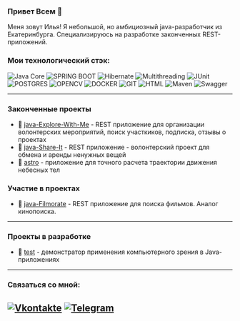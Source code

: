 ### Привет Всем 👋

Меня зовут Илья!
Я небольшой, но амбициозный java-разработчик из Екатеринбурга.
Специализируюсь на разработке законченных REST-приложений.

### Мои технологический стэк:


![Java Core](https://img.shields.io/badge/-Java-003f5c?style=for-the-badge&logo=appveyor) ![SPRING BOOT](https://img.shields.io/badge/-SPRING_BOOT-003f5c?style=for-the-badge&logo=appveyor) ![Hibernate](https://img.shields.io/badge/-Hibernate-003f5c?style=for-the-badge&logo=appveyor) ![Multithreading](https://img.shields.io/badge/-Multithreading-003f5c?style=for-the-badge&logo=appveyor) ![JUnit](https://img.shields.io/badge/-JUnit-003f5c?style=for-the-badge&logo=appveyor) ![POSTGRES](https://img.shields.io/badge/-POSTGRES-003f5c?style=for-the-badge&logo=appveyor) ![OPENCV](https://img.shields.io/badge/-OpenCV-003f5c?style=for-the-badge&logo=opencv) ![DOCKER](https://img.shields.io/badge/-DOCKER-003f5c?style=for-the-badge&logo=docker) ![GIT](https://img.shields.io/badge/-GIT-003f5c?style=for-the-badge&logo=git) ![HTML](https://img.shields.io/badge/-HTML-003f5c?style=for-the-badge&logo=appveyor) ![Maven](https://img.shields.io/badge/apache_maven-C71A36?style=for-the-badge&logo=apachemaven&logoColor=white)
![Swagger](https://img.shields.io/badge/Swagger-85EA2D?style=for-the-badge&logo=Swagger&logoColor=white)

---
### Законченные проекты

- :balloon:  [java-Explore-With-Me](https://github.com/devShurakov/java-Explore-With-Me) - REST приложение для организации волонтерских мероприятий, поиск участкиков, подписка, отзывы о проектах
- :balloon:  [java-Share-It](https://github.com/ism-ektb/java-shareit) - REST приложение - волонтерский проект для обмена и аренды ненужных вещей
- :balloon:  [astro](https://github.com/ism-ektb/astro) - приложение для точного расчета траектории движения небесных тел

### Участие в проектах

- :balloon:  [java-Filmorate](https://github.com/PetrovEgorVladimirovich1/java-filmorate) - REST приложение для поиска фильмов. Аналог кинопоиска.

---
### Проекты в разработке

- :balloon:  [test](https://github.com/ism-ektb/test) - демонстратор применения компьютерного зрения в Java-приложениях
  
---
### Связаться со мной:

[![Vkontakte](https://img.shields.io/badge/-Vkontakte-003f5c?style=for-the-badge&logo=Vk)]([https://vk.com/web.step](https://vk.com/id6930907)) [![Telegram](https://img.shields.io/badge/-Telegram-003f5c?style=for-the-badge&logo=TG)](https://t.me/ism_ek)
-


<!--
**ism-ektb/ism-ektb** is a ✨ _special_ ✨ repository because its `README.md` (this file) appears on your GitHub profile.

Here are some ideas to get you started:

- 🔭 I’m currently working on ...
- 🌱 I’m currently learning ...
- 👯 I’m looking to collaborate on ...
- 🤔 I’m looking for help with ...
- 💬 Ask me about ...
- 📫 How to reach me: ...
- 😄 Pronouns: ...
- ⚡ Fun fact: ...
-->
